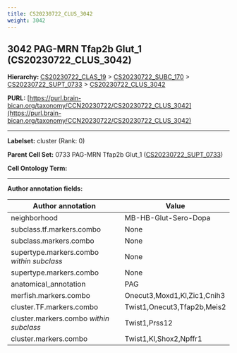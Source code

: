 ```yaml
---
title: CS20230722_CLUS_3042
weight: 3042
---
```

## 3042 PAG-MRN Tfap2b Glut_1 (CS20230722_CLUS_3042)
<b>Hierarchy: </b>
[CS20230722_CLAS_19](../CS20230722_CLAS_19) >
[CS20230722_SUBC_170](../CS20230722_SUBC_170) >
[CS20230722_SUPT_0733](../CS20230722_SUPT_0733) >
[CS20230722_CLUS_3042](../CS20230722_CLUS_3042)

**PURL:** [https://purl.brain-bican.org/taxonomy/CCN20230722/CS20230722_CLUS_3042](https://purl.brain-bican.org/taxonomy/CCN20230722/CS20230722_CLUS_3042)

---


**Labelset:** cluster (Rank: 0)

**Parent Cell Set:** 0733 PAG-MRN Tfap2b Glut_1 ([CS20230722_SUPT_0733](../CS20230722_SUPT_0733))



**Cell Ontology Term:** 

[MARKER GENES.]: #


---

[TRANSFERRED ANNOTATIONS.]: #


[AUTHOR ANNOTATION FIELDS.]: #


**Author annotation fields:**

| Author annotation | Value |
|-------------------|-------|
|neighborhood|MB-HB-Glut-Sero-Dopa|
|subclass.tf.markers.combo|None|
|subclass.markers.combo|None|
|supertype.markers.combo _within subclass_|None|
|supertype.markers.combo|None|
|anatomical_annotation|PAG|
|merfish.markers.combo|Onecut3,Moxd1,Kl,Zic1,Cnih3|
|cluster.TF.markers.combo|Twist1,Onecut3,Tfap2b,Meis2|
|cluster.markers.combo _within subclass_|Twist1,Prss12|
|cluster.markers.combo|Twist1,Kl,Shox2,Npffr1|
